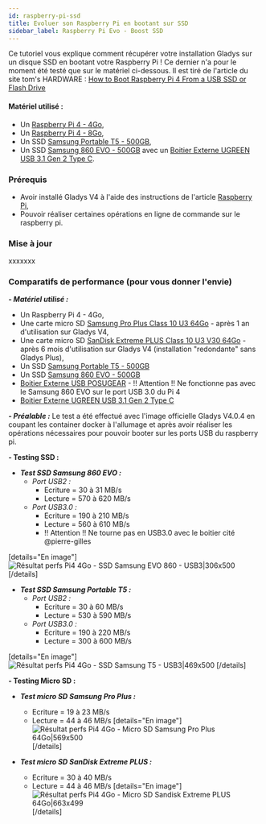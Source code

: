 ```yaml
---
id: raspberry-pi-ssd
title: Evoluer son Raspberry Pi en bootant sur SSD
sidebar_label: Raspberry Pi Evo - Boost SSD
---
```


Ce tutoriel vous explique comment récupérer votre installation Gladys sur un disque SSD en bootant votre Raspberry Pi ! Ce dernier n'a pour le moment été testé que sur le matériel ci-dessous. Il est tiré de l'article du site tom's HARDWARE : [How to Boot Raspberry Pi 4 From a USB SSD or Flash Drive](https://www.tomshardware.com/how-to/boot-raspberry-pi-4-usb)
#### Matériel utilisé :
  - Un [Raspberry Pi 4 - 4Go](https://www.amazon.fr/Raspberry-Mod%C3%A8le-ARM-Cortex-A72-WLAN-AC-Bluetooth/dp/B07TC2BK1X/ref=sr_1_4?__mk_fr_FR=%C3%85M%C3%85%C5%BD%C3%95%C3%91&dchild=1&keywords=Raspberry+Pi+4+-+4Go&qid=1611781694&s=computers&sr=1-4),
  - Un [Raspberry Pi 4 - 8Go](https://www.amazon.fr/Raspberry-Pi%C2%AE-Go-1-5-GHz/dp/B0899VXM8F/ref=sr_1_14?__mk_fr_FR=%C3%85M%C3%85%C5%BD%C3%95%C3%91&dchild=1&keywords=Raspberry+Pi+4+-+8Go&qid=1611784972&s=computers&sr=1-14),
  - Un SSD [Samsung Portable T5 - 500GB](https://www.amazon.fr/gp/product/B074MCM721/ref=ppx_yo_dt_b_search_asin_title?ie=UTF8&psc=1),
  - Un SSD [Samsung 860 EVO - 500GB](https://www.amazon.fr/gp/product/B078WQT6S6/ref=ppx_yo_dt_b_search_asin_title?ie=UTF8&psc=1) avec un [Boitier Externe UGREEN USB 3.1 Gen 2 Type C](https://www.amazon.fr/gp/product/B07D2BHVBD/ref=ppx_yo_dt_b_asin_title_o04_s00?ie=UTF8&psc=1).

### Prérequis

- Avoir installé Gladys V4 à l'aide des instructions de l'article [Raspberry Pi](/fr/docs/),
- Pouvoir réaliser certaines opérations en ligne de commande sur le raspberry pi.

### Mise à jour

xxxxxxx

### Comparatifs de performance (pour vous donner l'envie)

***- Matériel utilisé :***
  - Un Raspberry Pi 4 - 4Go,
  - Une carte micro SD [Samsung Pro Plus Class 10 U3 64Go](https://www.amazon.fr/gp/product/B06XFBGYLW/ref=ppx_yo_dt_b_search_asin_title?ie=UTF8&psc=1) - après 1 an d'utilisation sur Gladys V4,
  - Une carte micro SD [SanDisk Extreme PLUS Class 10 U3 V30 64Go](https://www.amazon.fr/gp/product/B07FCMWCVB/ref=ppx_yo_dt_b_search_asin_title?ie=UTF8&psc=1) - après 6 mois d'utilisation sur Gladys V4 (installation "redondante" sans Gladys Plus),
  - Un SSD [Samsung Portable T5 - 500GB](https://www.amazon.fr/gp/product/B074MCM721/ref=ppx_yo_dt_b_search_asin_title?ie=UTF8&psc=1)
  - Un SSD [Samsung 860 EVO - 500GB](https://www.amazon.fr/gp/product/B078WQT6S6/ref=ppx_yo_dt_b_search_asin_title?ie=UTF8&psc=1)
  - [Boitier Externe USB POSUGEAR](https://www.amazon.fr/Bo%C3%AEtier-POSUGEAR-Externe-Compatible-Transparente/dp/B077XVTTJC/ref=pd_bxgy_img_2/258-1187749-0337958?tag=gladproj-21) - !! Attention !! Ne fonctionne pas avec le Samsung 860 EVO sur le port USB 3.0 du Pi 4
  - [Boitier Externe UGREEN USB 3.1 Gen 2 Type C](https://www.amazon.fr/gp/product/B07D2BHVBD/ref=ppx_yo_dt_b_asin_title_o04_s00?ie=UTF8&psc=1)

***- Préalable :***
Le test a été effectué avec l'image officielle Gladys V4.0.4 en coupant les container docker à l'allumage et après avoir réaliser les opérations nécessaires pour pouvoir booter sur les ports USB du raspberry pi.

**- Testing SSD :**
  - ***Test SSD Samsung 860 EVO :***
    - *Port USB2 :*
      - Ecriture =  30 à 31 MB/s
      - Lecture =  570 à 620 MB/s
    - *Port USB3.0 :*
      - Ecriture = 190 à 210 MB/s
      - Lecture = 560 à 610 MB/s
      - !! Attention !! Ne tourne pas en USB3.0 avec le boitier cité @pierre-gilles 

[details="En image"]
![Résultat perfs Pi4 4Go - SSD Samsung EVO 860 - USB3|306x500](upload://rr8DuiNvSjFtajVtaB2DIPkAs9N.jpeg) 
[/details]

  - ***Test SSD Samsung Portable T5 :***
    - *Port USB2 :*
      - Ecriture =  30 à 60 MB/s
      - Lecture =  530 à 590 MB/s
    - *Port USB3.0 :*
      - Ecriture =  190 à 220 MB/s
      - Lecture =  300 à 600 MB/s

[details="En image"]
![Résultat perfs Pi4 4Go - SSD Samsung T5 - USB3|469x500](upload://34F7QPtlPF5IoH4pGzjZRa36oaQ.jpeg) 
[/details]

**- Testing Micro SD :**
  - ***Test micro SD Samsung Pro Plus :***
      - Ecriture =  19 à 23 MB/s
      - Lecture =  44 à 46 MB/s
[details="En image"]
![Résultat perfs Pi4 4Go - Micro SD Samsung Pro Plus 64Go|569x500](upload://gsHLdOne26M7CAB03xSnZIt6N75.jpeg) 
[/details]

  - ***Test micro SD SanDisk Extreme PLUS :***
      - Ecriture = 30 à 40 MB/s
      - Lecture = 44 à 46 MB/s
[details="En image"]
![Résultat perfs Pi4 4Go - Micro SD Sandisk Extreme PLUS 64Go|663x499](upload://sR27YudQPATaW9behpvqsxfSwfu.jpeg) 
[/details]